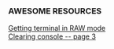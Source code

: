 ### AWESOME RESOURCES
[Getting terminal in RAW mode](https://viewsourcecode.org/snaptoken/kilo/02.enteringRawMode.html) \
[Clearing console -- page 3](https://sites.ecse.rpi.edu//courses/CStudio/Old%20MPS%20Labs/MPS_ANSI_Lab_Ex2.pdf)
